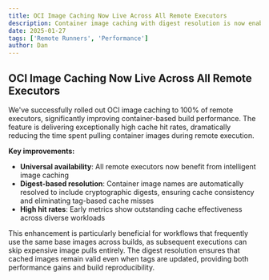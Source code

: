 ```yaml
---
title: OCI Image Caching Now Live Across All Remote Executors
description: Container image caching with digest resolution is now enabled at 100% rollout, delivering exceptional cache hit rates and faster build execution times
date: 2025-01-27
tags: ['Remote Runners', 'Performance']
author: Dan
---
```


## OCI Image Caching Now Live Across All Remote Executors

We've successfully rolled out OCI image caching to 100% of remote executors, significantly improving container-based build performance. The feature is delivering exceptionally high cache hit rates, dramatically reducing the time spent pulling container images during remote execution.

**Key improvements:**
- **Universal availability**: All remote executors now benefit from intelligent image caching
- **Digest-based resolution**: Container image names are automatically resolved to include cryptographic digests, ensuring cache consistency and eliminating tag-based cache misses
- **High hit rates**: Early metrics show outstanding cache effectiveness across diverse workloads

This enhancement is particularly beneficial for workflows that frequently use the same base images across builds, as subsequent executions can skip expensive image pulls entirely. The digest resolution ensures that cached images remain valid even when tags are updated, providing both performance gains and build reproducibility.
